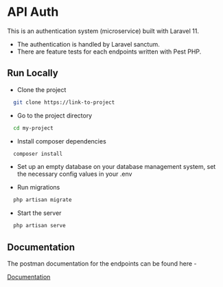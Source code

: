
# API Auth

This is an authentication system (microservice) built with Laravel 11.

- The authentication is handled by Laravel sanctum.
- There are feature tests for each endpoints written with Pest PHP.

## Run Locally

- Clone the project

```bash
  git clone https://link-to-project
```

- Go to the project directory

```bash
  cd my-project
```

- Install composer dependencies

```bash
  composer install
```
- Set up an empty database on your database management system, set the necessary config values in your .env

- Run migrations

```bash
  php artisan migrate
```

- Start the server

```bash
  php artisan serve
```


## Documentation
The postman documentation for the endpoints can be found here - 

[Documentation](https://documenter.getpostman.com/view/18515005/2sA35Baj9y)

